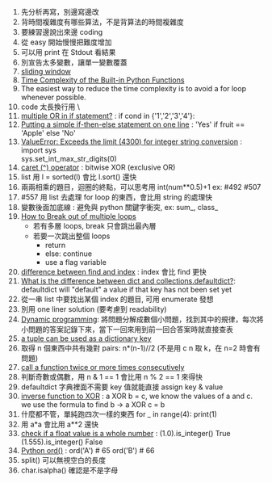 1. 先分析再寫，別邊寫邊改</br>
2. 背時間複雜度有哪些算法，不是背算法的時間複雜度</br>
3. 要練習邊說出來邊 coding</br>
4. 從 easy 開始慢慢把難度增加</br>
5. 可以用 print 在 Stdout 看結果</br>
6. 別宣告太多變數，讓單一變數覆蓋</br>
7. [sliding window](https://www.geeksforgeeks.org/window-sliding-technique/)</br>
8. [Time Complexity of the Built-in Python Functions](https://medium.com/@nedspnt/how-to-make-your-code-run-faster-time-complexity-of-the-built-in-python-functions-38a415008fa2)</br>
9. The easiest way to reduce the time complexity is to avoid a for loop whenever possible.</br>
10. code 太長換行用 \
11. [multiple OR in if statement?](https://stackoverflow.com/questions/17615020/what-is-the-best-approach-in-python-multiple-or-or-in-in-if-statement) : if cond in {'1','2','3','4'}:
12. [Putting a simple if-then-else statement on one line](https://stackoverflow.com/questions/2802726/putting-a-simple-if-then-else-statement-on-one-line) : 'Yes' if fruit == 'Apple' else 'No'</br>
13. [ValueError: Exceeds the limit (4300) for integer string conversion](https://stackoverflow.com/questions/73693104/valueerror-exceeds-the-limit-4300-for-integer-string-conversion) :</br>
   import sys</br>
   sys.set_int_max_str_digits(0)</br>
14. [caret (^) operator](https://stackoverflow.com/questions/2451386/what-does-the-caret-operator-do) : bitwise XOR (exclusive OR)</br>
15. list 用 l = sorted(l) 會比 l.sort() 還快</br>
16. 兩兩相乘的題目，迴圈的終點，可以思考用 int(num**0.5)+1 ex: #492 #507</br>
17. #557 用 list 去處理 for loop 的東西，會比用 string 的處理快</br>
18. 變數後面加底線 : 避免與 python 關鍵字衝突, ex: sum_, class_</br>
19. [How to Break out of multiple loops](https://www.geeksforgeeks.org/how-to-break-out-of-multiple-loops-in-python/?fbclid=IwAR3pOpp323cET1hE3HCNsOWO6sEwOpzrfwQzFpXx4lnzq4L6IN_V9v2OLMQ)
      * 若有多層 loops, break 只會跳出最內層
      * 若要一次跳出整個 loops
         * return
         * else: continue
         * use a flag variable
20. [difference between find and index](https://stackoverflow.com/questions/22190064/difference-between-find-and-index) : index 會比 find 更快
21. [What is the difference between dict and collections.defaultdict?](https://www.google.com/search?q=difference+between+defaultdict+and+dict&rlz=1C1CHBF_zh-TWTW1031TW1031&oq=&gs_lcrp=EgZjaHJvbWUqDAgBECMYJxjqAhiMBDIMCAAQIxgnGOoCGIwEMgwIARAjGCcY6gIYjAQyDAgCECMYJxjqAhiMBDIMCAMQIxgnGOoCGIwEMgwIBBAjGCcY6gIYjAQyDAgFECMYJxjqAhiMBDIMCAYQIxgnGOoCGIwEMgwIBxAjGCcY6gIYjATSAQgzNjAzajBqOagCCLACAQ&sourceid=chrome&ie=UTF-8): defaultdict will "default" a value if that key has not been set yet</br>
22. 從一串 list 中要找出某個 index 的題目, 可用 enumerate 發想</br>
23. 別用 one liner solution (要考慮到 readability)</br>
24. [Dynamic programming](https://medium.com/%E6%8A%80%E8%A1%93%E7%AD%86%E8%A8%98/%E6%BC%94%E7%AE%97%E6%B3%95%E7%AD%86%E8%A8%98%E7%B3%BB%E5%88%97-dynamic-programming-%E5%8B%95%E6%85%8B%E8%A6%8F%E5%8A%83-de980ca4a2d3): 將問題分解成數個小問題，找到其中的規律，每次將小問題的答案記錄下來，當下一回來用到前一回合答案時就直接查表
25. [a tuple can be used as a dictionary key](https://stackoverflow.com/questions/1938614/in-what-case-would-i-use-a-tuple-as-a-dictionary-key)
26. 取得 n 個東西中共有幾對 pairs: n*(n-1)//2 (不是用 c n 取 k，在 n=2 時會有問題)
27. [call a function twice or more times consecutively](https://stackoverflow.com/questions/9047985/how-do-i-call-a-function-twice-or-more-times-consecutively)
28. 判斷奇數或偶數，用 n & 1 == 1 會比用 n % 2 == 1 來得快
29. defaultdict 字典裡面不需要 key 值就能直接 assign key & value
30. [inverse function to XOR](https://stackoverflow.com/questions/14279866/what-is-inverse-function-to-xor) : a XOR b = c, we know the values of a and c. we use the formula to find b -> a XOR c = b
31. 什麼都不管，單純跑四次一樣的東西 for _ in range(4): print(1)
32. 用 a*a 會比用 a**2 還快
33. [check if a float value is a whole number](https://stackoverflow.com/questions/21583758/how-to-check-if-a-float-value-is-a-whole-number) : 
   (1.0).is_integer()
   True
   (1.555).is_integer()
   False
34. [Python ord()](https://www.programiz.com/python-programming/methods/built-in/ord) : ord('A') # 65  ord('B') # 66
35. split() 可以無視空白的長度
36. char.isalpha() 確認是不是字母
    
